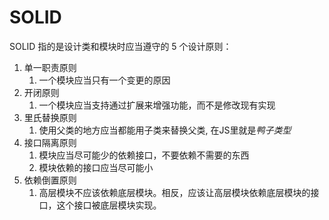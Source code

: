 # SOLID

SOLID 指的是设计类和模块时应当遵守的 5 个设计原则：

1. 单一职责原则
   1. 一个模块应当只有一个变更的原因
2. 开闭原则
   1. 一个模块应当支持通过扩展来增强功能，而不是修改现有实现
3. 里氏替换原则
   1. 使用父类的地方应当都能用子类来替换父类, 在JS里就是*鸭子类型*
4. 接口隔离原则
   1. 模块应当尽可能少的依赖接口，不要依赖不需要的东西
   2. 模块依赖的接口应当尽可能小
5. 依赖倒置原则
   1. 高层模块不应该依赖底层模块。相反，应该让高层模块依赖底层模块的接口，这个接口被底层模块实现。
